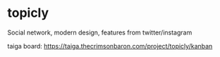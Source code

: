 # topicly
Social network, modern design, features from twitter/instagram

taiga board: https://taiga.thecrimsonbaron.com/project/topicly/kanban

